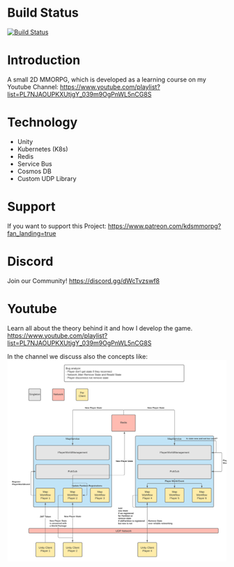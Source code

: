 # Build Status
[![Build Status](https://dev.azure.com/ksetiono/MMORPG/_apis/build/status/KDSMMORPG?branchName=main)](https://dev.azure.com/ksetiono/MMORPG/_build/latest?definitionId=1&branchName=main)

# Introduction

A small 2D MMORPG, which is developed as a learning course on my Youtube Channel:
https://www.youtube.com/playlist?list=PL7NJAOUPKXUtjgY_039m9OgPnWL5nCG8S

# Technology

- Unity
- Kubernetes (K8s)
- Redis
- Service Bus
- Cosmos DB
- Custom UDP Library

# Support
If you want to support this Project:
https://www.patreon.com/kdsmmorpg?fan_landing=true

# Discord

Join our Community!
https://discord.gg/dWcTvzswf8

# Youtube

Learn all about the theory behind it and how I develop the game.
https://www.youtube.com/playlist?list=PL7NJAOUPKXUtjgY_039m9OgPnWL5nCG8S

In the channel we discuss also the concepts like:
![Map Networking](https://github.com/KDSBest/2D-MMORPG-Youtube/raw/main/Concepts/Map%20Networking.png)
